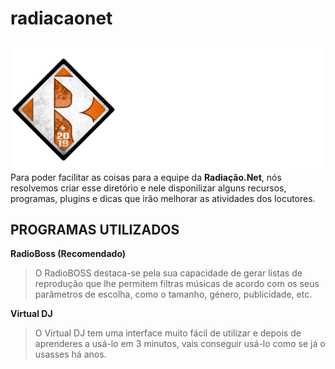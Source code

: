 # radiacaonet
![Logo Radiação.Net](/logos/logo-nova-horizontal-cor-branco.png)
Para poder facilitar as coisas para a equipe da **Radiação.Net**, nós resolvemos criar esse diretório e nele disponilizar alguns recursos, programas, plugins e dicas que irão melhorar as atividades dos locutores.

## PROGRAMAS UTILIZADOS
**RadioBoss (Recomendado)**
> O RadioBOSS destaca-se pela sua capacidade de gerar listas de reprodução que lhe permitem filtras músicas de acordo com os seus parâmetros de escolha, como o tamanho, género, publicidade, etc.

**Virtual DJ**
> O Virtual DJ tem uma interface muito fácil de utilizar e depois de aprenderes a usá-lo em 3 minutos, vais conseguir usá-lo como se já o usasses há anos.
